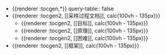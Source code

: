 - {{renderer :tocgen,*}}
  query-table:: false
- {{renderer :tocgen2, [[采样过程文档]], calc(100vh - 135px)}}
	- {{renderer :tocgen2, [[目标]], calc(100vh - 135px)}}
	- {{renderer :tocgen2, [[原理]], calc(100vh - 135px)}}
	- {{renderer :tocgen2, [[困难]], calc(100vh - 135px)}}
- {{renderer :tocgen2, [[框架]], calc(100vh - 135px)}}